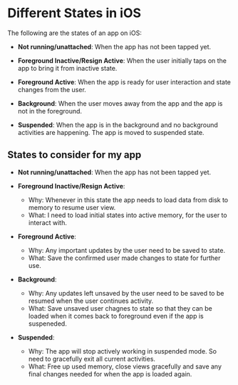 # Different States in iOS
The following are the states of an app on iOS:

-   **Not running/unattached**: When the app has not been tapped yet.

-   **Foreground Inactive/Resign Active**: When the user initially taps on the app to bring it from inactive state.

-   **Foreground Active**: When the app is ready for user interaction and state changes from the user.

-   **Background**: When the user moves away from the app and the app is not in the foreground.

-   **Suspended**: When the app is in the background and no background activities are happening. The app is moved to suspended state.


## States to consider for my app

-   **Not running/unattached**: When the app has not been tapped yet.

-   **Foreground Inactive/Resign Active**:
    - Why: Whenever in this state the app needs to load data from disk to memory to resume user view.
    - What: I need to load initial states into active memory, for the user to interact with.

-   **Foreground Active**: 
    - Why: Any important updates by the user need to be saved to state.
    - What: Save the confirmed user made changes to state for further use.

-   **Background**:
    - Why: Any updates left unsaved by the user need to be saved to be resumed when the user continues activity.
    - What: Save unsaved user chagnes to state so that they can be loaded when it comes back to foreground even if the app is suspeneded.

-   **Suspended**:
    - Why: The app will stop actively working in suspended mode. So need to gracefully exit all current activities.
    - What: Free up used memory, close views gracefully and save any final changes needed for when the app is loaded again.
